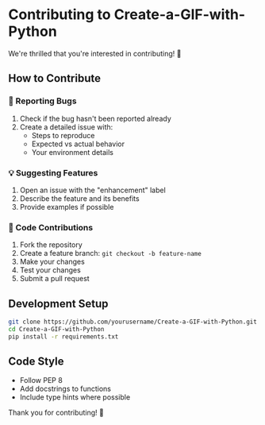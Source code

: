 # Contributing to Create-a-GIF-with-Python

We're thrilled that you're interested in contributing! 🎉

## How to Contribute

### 🐛 Reporting Bugs
1. Check if the bug hasn't been reported already
2. Create a detailed issue with:
   - Steps to reproduce
   - Expected vs actual behavior
   - Your environment details

### 💡 Suggesting Features
1. Open an issue with the "enhancement" label
2. Describe the feature and its benefits
3. Provide examples if possible

### 🔧 Code Contributions
1. Fork the repository
2. Create a feature branch: `git checkout -b feature-name`
3. Make your changes
4. Test your changes
5. Submit a pull request

## Development Setup

```bash
git clone https://github.com/yourusername/Create-a-GIF-with-Python.git
cd Create-a-GIF-with-Python
pip install -r requirements.txt
```

## Code Style
- Follow PEP 8
- Add docstrings to functions
- Include type hints where possible

Thank you for contributing! 🙌
